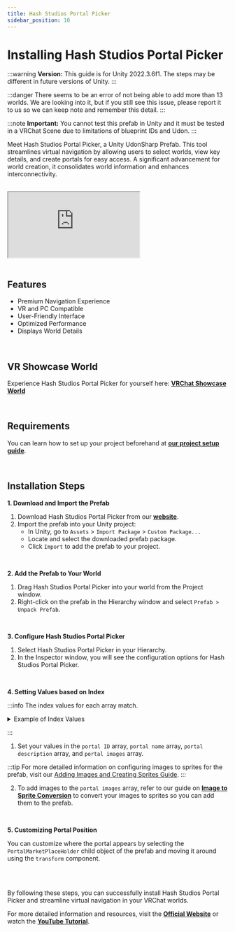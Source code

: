 ```yaml
---
title: Hash Studios Portal Picker
sidebar_position: 10
---
```


# Installing Hash Studios Portal Picker

:::warning
**Version:** This guide is for Unity 2022.3.6f1. The steps may be different in future versions of Unity.
:::

:::danger
There seems to be an error of not being able to add more than 13 worlds. We are looking into it, but if you still see this issue, please report it to us so we can keep note and remember this detail.
:::

:::note
**Important:** You cannot test this prefab in Unity and it must be tested in a VRChat Scene due to limitations of blueprint IDs and Udon.
:::

Meet Hash Studios Portal Picker, a Unity UdonSharp Prefab. This tool streamlines virtual navigation by allowing users to select worlds, view key details, and create portals for easy access. A significant advancement for world creation, it consolidates world information and enhances interconnectivity.

<br/>

<div class="responsive-video">
  <iframe src="https://www.youtube.com/embed/D3I-WGlKpmE" allow="accelerometer; autoplay; encrypted-media; gyroscope; picture-in-picture" allowfullscreen></iframe>
</div>

<br/>

## Features

- Premium Navigation Experience
- VR and PC Compatible
- User-Friendly Interface
- Optimized Performance
- Displays World Details

<br/>

## VR Showcase World

Experience Hash Studios Portal Picker for yourself here: **[VRChat Showcase World](https://vrchat.com/home/world/wrld_f2627123-d7ca-41d0-b9e5-fe79e98c7300)**

<br/>

## Requirements

You can learn how to set up your project beforehand at **[our project setup guide](/docs/general-concepts/settingupudon)**.

<br/>

## Installation Steps

**1. Download and Import the Prefab**

1. Download Hash Studios Portal Picker from our **[website](https://hashstudiosllc.com/hashstudiosportalpicker)**.
2. Import the prefab into your Unity project:
   - In Unity, go to `Assets` > `Import Package` > `Custom Package...`
   - Locate and select the downloaded prefab package.
   - Click `Import` to add the prefab to your project.

<br/>

**2. Add the Prefab to Your World**

1. Drag Hash Studios Portal Picker into your world from the Project window.
2. Right-click on the prefab in the Hierarchy window and select `Prefab > Unpack Prefab`.

<br/>

**3. Configure Hash Studios Portal Picker**

1. Select Hash Studios Portal Picker in your Hierarchy.
2. In the Inspector window, you will see the configuration options for Hash Studios Portal Picker.

<br/>

**4. Setting Values based on Index**

:::info
The index values for each array match.

<details>
<summary>Example of Index Values</summary>

For example, the first portal is tied to index 0 of the `portal ID`, `portal name`, `portal description`, and `portal images`. This means that all details for the first portal should be in index 0 of each corresponding array.

**Example:**

If you have a portal with:
- `Portal ID`: "f2f3g3Bd231dlfase"
- `Portal Name`: "Fantasy World"
- `Portal Description`: "Explore the magical fantasy world."
- `Portal Image`: (Sprite of the Fantasy World)

All these details should be placed at index 0 in their respective arrays.

</details>

:::

1. Set your values in the `portal ID` array, `portal name` array, `portal description` array, and `portal images` array.

:::tip
For more detailed information on configuring images to sprites for the prefab, visit our [Adding Images and Creating Sprites Guide](/docs/general-concepts/unityspriteconversion/).
:::

2. To add images to the `portal images` array, refer to our guide on **[Image to Sprite Conversion](/docs/general-concepts/settingupudon)** to convert your images to sprites so you can add them to the prefab.

<br/>

**5. Customizing Portal Position**

You can customize where the portal appears by selecting the `PortalMarketPlaceHolder` child object of the prefab and moving it around using the `transform` component.

<br/><br/>

By following these steps, you can successfully install Hash Studios Portal Picker and streamline virtual navigation in your VRChat worlds.

For more detailed information and resources, visit the **[Official Website](https://hashstudiosllc.com/hashstudiosportalpicker)** or watch the **[YouTube Tutorial](https://youtu.be/D3I-WGlKpmE)**.
